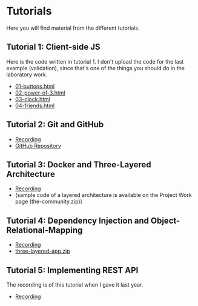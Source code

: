 # Tutorials
Here you will find material from the different tutorials.

## Tutorial 1: Client-side JS
Here is the code written in tutorial 1. I don't upload the code for the last example (validation), since that's one of the things you should do in the laboratory work.

* <a href="./files/tutorial-01/01-buttons.html">01-buttons.html</a>
* <a href="./files/tutorial-01/02-power-of-3.html">02-power-of-3.html</a>
* <a href="./files/tutorial-01/03-clock.html">03-clock.html</a>
* <a href="./files/tutorial-01/04-friends.html">04-friends.html</a>

## Tutorial 2: Git and GitHub
* [Recording](https://ju.instructure.com/courses/4775/pages/recordings?module_item_id=167367)
* [GitHub Repository](https://github.com/PeppeL-G/friendos)

## Tutorial 3: Docker and Three-Layered Architecture
* [Recording](https://ju.instructure.com/courses/4775/pages/recordings?module_item_id=167367)
* (sample code of a layered architecture is available on the Project Work page (the-community.zip))

## Tutorial 4: Dependency Injection and Object-Relational-Mapping
* [Recording](https://ju.instructure.com/courses/4775/pages/recordings?module_item_id=167367)
* [three-layered-app.zip](./files/tutorial-04/three-layered-app.zip)

## Tutorial 5: Implementing REST API
The recording is of this tutorial when I gave it last year.
* [Recording](https://ju.instructure.com/courses/4775/pages/recordings?module_item_id=167367)